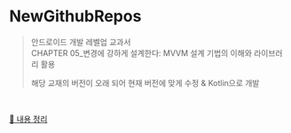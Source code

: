 # NewGithubRepos
> 안드로이드 개발 레벨업 교과서  
> CHAPTER 05_변경에 강하게 설계한다: MVVM 설계 기법의 이해와 라이브러리 활용&nbsp;
>
> 해당 교재의 버전이 오래 되어 현재 버전에 맞게 수정 & Kotlin으로 개발  

<br/>

[:pencil: 내용 정리](https://github.com/yujinK/NewGithubRepos.git/master/content.md)

